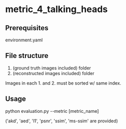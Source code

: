 # metric_4_talking_heads
## Prerequisites
environment.yaml
## File structure
1. (ground truth images included) folder
2. (reconstructed images included) folder

Images in each 1. and 2. must be sorted w/ same index.
## Usage

python evaluation.py --metric [metric_name]

('akd', 'aed', 'l1', 'psnr', 'ssim', 'ms-ssim' are provided)
